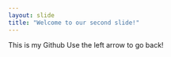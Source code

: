 ```yaml
---
layout: slide
title: "Welcome to our second slide!"
---
```

This is my Github
Use the left arrow to go back!
